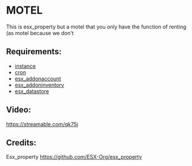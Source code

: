 # MOTEL

This is esx_property but a motel that you only have the function of renting (as motel because we don't 


## Requirements:
* [instance](https://github.com/FXServer-ESX/fxserver-instance/)
* [cron](https://github.com/FXServer-ESX/fxserver-cron/)
* [esx_addonaccount](https://github.com/FXServer-ESX/fxserver-esx_addonaccount/)
* [esx_addoninventory](https://github.com/FXServer-ESX/fxserver-esx_addoninventory/)
* [esx_datastore](https://github.com/FXServer-ESX/fxserver-esx_datastore/)

## Video:
https://streamable.com/qk75j


## Credits:
Esx_property          https://github.com/ESX-Org/esx_property
